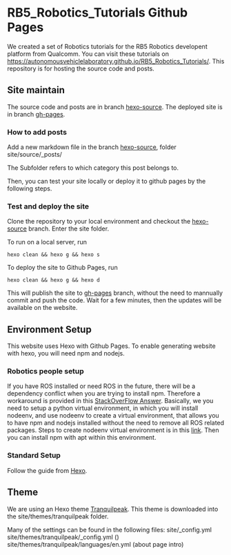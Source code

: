 # RB5_Robotics_Tutorials Github Pages

We created a set of Robotics tutorials for the RB5 Robotics developent platform from Qualcomm. You can visit these tutorials on https://autonomousvehiclelaboratory.github.io/RB5_Robotics_Tutorials/. This repository is for hosting the source code and posts.

## Site maintain

The source code and posts are in branch [hexo-source](https://github.com/AutonomousVehicleLaboratory/RB5_Robotics_Tutorials/tree/hexo-source).
The deployed site is in branch [gh-pages](https://github.com/AutonomousVehicleLaboratory/RB5_Robotics_Tutorials/tree/gh-pages).

### How to add posts

Add a new markdown file in the branch [hexo-source](https://github.com/AutonomousVehicleLaboratory/RB5_Robotics_Tutorials/tree/hexo-source), folder site/source/_posts/

The Subfolder refers to which category this post belongs to.

Then, you can test your site locally or deploy it to github pages by the following steps. 

### Test and deploy the site

Clone the repository to your local environment and checkout the [hexo-source](https://github.com/AutonomousVehicleLaboratory/RB5_Robotics_Tutorials/tree/hexo-source) branch. Enter the site folder.

To run on a local server, run

```
hexo clean && hexo g && hexo s
```

To deploy the site to Github Pages, run
```
hexo clean && hexo g && hexo d
```

This will publish the site to [gh-pages](https://github.com/AutonomousVehicleLaboratory/RB5_Robotics_Tutorials/tree/gh-pages) branch, without the need to mannually commit and push the code. Wait for a few minutes, then the updates will be available on the website.

## Environment Setup

This website uses Hexo with Github Pages. To enable generating website with hexo, you will need npm and nodejs.

### Robotics people setup

If you have ROS installed or need ROS in the future, there will be a dependency conflict when you are trying to install npm. Therefore a workaround is provided in this [StackOverFlow Answer](https://stackoverflow.com/questions/65519982/can-not-install-npm-along-side-with-the-ros-melodic
). Basically, we you need to setup a python virtual environment, in which you will install nodeenv, and use nodeenv to create a virtual environment, that allows you to have npm and nodejs installed without the need to remove all ROS related packages. Steps to create nodeenv virtual environment is in this [link](https://pypi.org/project/nodeenv/#basic). Then you can install npm with apt within this environment.

### Standard Setup

Follow the guide from [Hexo](https://hexo.io/).

## Theme

We are using an Hexo theme [Tranquilpeak](https://github.com/LouisBarranqueiro/hexo-theme-tranquilpeak). This theme is downloaded into the site/themes/tranquilpeak folder.

Many of the settings can be found in the following files:
site/_config.yml
site/themes/tranquilpeak/_config.yml ()
site/themes/tranquilpeak/languages/en.yml (about page intro)
